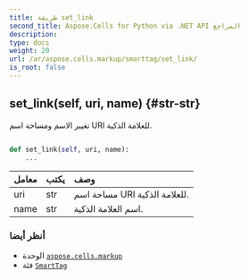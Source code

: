 ```yaml
---
title: طريقة set_link
second_title: Aspose.Cells for Python via .NET API المراجع
description:
type: docs
weight: 20
url: /ar/aspose.cells.markup/smarttag/set_link/
is_root: false
---
```

##  set_link(self, uri, name) {#str-str}
تغيير الاسم ومساحة اسم URI للعلامة الذكية.



```python

def set_link(self, uri, name):
    ...
```


| معامل| يكتب| وصف|
| :- | :- | :- |
| uri | str | مساحة اسم URI للعلامة الذكية.|
| name | str | اسم العلامة الذكية.|



###  أنظر أيضا
* الوحدة [`aspose.cells.markup`](../../)
* فئة [`SmartTag`](/cells/python-net/ar/aspose.cells.markup/smarttag)
